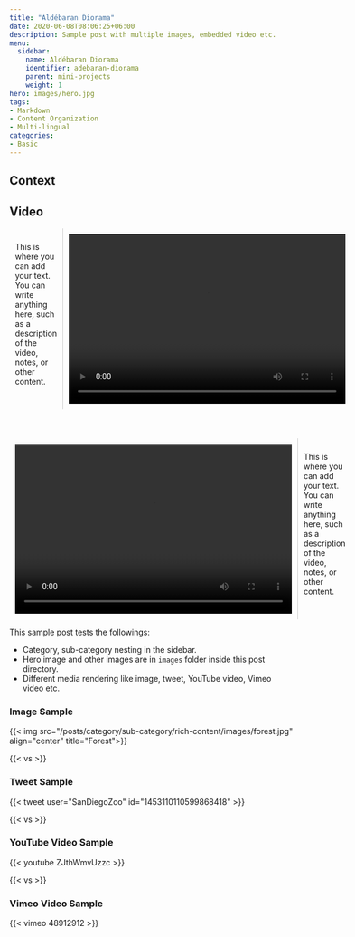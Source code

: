 ```yaml
---
title: "Aldébaran Diorama"
date: 2020-06-08T08:06:25+06:00
description: Sample post with multiple images, embedded video etc.
menu:
  sidebar:
    name: Aldébaran Diorama
    identifier: adebaran-diorama
    parent: mini-projects
    weight: 1
hero: images/hero.jpg
tags:
- Markdown
- Content Organization
- Multi-lingual
categories:
- Basic
---
```

## Context

## Video

<div style="display: flex;">
  <!-- Text Zone on the Left -->
  <div style="flex: 1; padding: 10px; border-right: 1px solid #ccc;">
    <p>This is where you can add your text. You can write anything here, such as a description of the video, notes, or other content.</p>
  </div>

  <!-- Video on the Right -->
  <div style="width: 490px; padding: 10px;">
    <video width="490" height="300" controls>
      <source src="/posts/3-light/1-container/images/video1.mp4" type="video/mp4">
    </video>
  </div>
</div>
<br><br><br>

<div style="display: flex;">
  <!-- Text Zone on the Left -->
  <div style="flex: 1; padding: 10px; width: 510px">
    <video width="490" height="300" controls>
      <source src="/posts/3-light/1-container/images/video2.mp4" type="video/mp4">
    </video>
  </div>

  <!-- Video on the Right -->
  <div style=" padding: 10px; border-left: 1px solid #ccc;">
  <p>This is where you can add your text. You can write anything here, such as a description of the video, notes, or other content.</p>
    
  </div>
</div>


This sample post tests the followings:

- Category, sub-category nesting in the sidebar.
- Hero image and other images are in `images` folder inside this post directory.
- Different media rendering like image, tweet, YouTube video, Vimeo video etc.

### Image Sample

{{< img src="/posts/category/sub-category/rich-content/images/forest.jpg" align="center" title="Forest">}}

{{< vs >}}

### Tweet Sample

{{< tweet user="SanDiegoZoo" id="1453110110599868418" >}}

{{< vs >}}

### YouTube Video Sample

{{< youtube ZJthWmvUzzc >}}

{{< vs >}}

### Vimeo Video Sample

{{< vimeo 48912912 >}}
